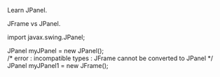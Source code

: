 Learn JPanel.

JFrame vs JPanel.

import javax.swing.JPanel;

JPanel myJPanel = new JPanel();  
/* error : incompatible types : JFrame cannot be converted to JPanel */
JPanel myJPanel1 = new JFrame();
